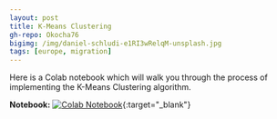 ```yaml
---
layout: post
title: K-Means Clustering
gh-repo: Okocha76
bigimg: /img/daniel-schludi-e1RI3wRelqM-unsplash.jpg
tags: [europe, migration]
---
```

Here is a Colab notebook which will walk you through the process of implementing the K-Means Clustering algorithm.

**Notebook:** [![Colab Notebook](https://colab.research.google.com/assets/colab-badge.svg)](https://colab.research.google.com/github/Okocha76/Okocha76.github.io/blob/master/K_Means_Clustering.ipynb){:target="_blank"}
